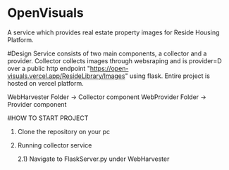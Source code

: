 # OpenVisuals
A service which provides real estate property images for Reside Housing Platform.


#Design
Service consists of two main components, a collector and a provider. Collector collects images through websraping and is provider=D over a public http endpoint "https://open-visuals.vercel.app/ResideLibrary/Images" using flask. Entire project is hosted on vercel platform.

WebHarvester Folder -> Collector component
WebProvider Folder -> Provider component

#HOW TO START PROJECT

1) Clone the repository on your pc
   
2) Running collector service

    2.1) Navigate to FlaskServer.py under WebHarvester



